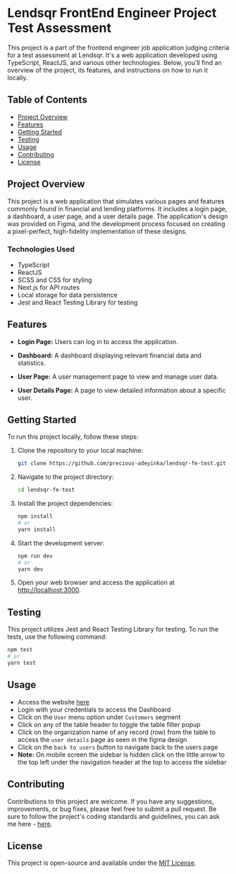 # Lendsqr FrontEnd Engineer Project Test Assessment

This project is a part of the frontend engineer job application judging criteria for a test assessment at Lendsqr. It's a web application developed using TypeScript, ReactJS, and various other technologies. Below, you'll find an overview of the project, its features, and instructions on how to run it locally.

## Table of Contents

-   [Project Overview](#project-overview)
-   [Features](#features)
-   [Getting Started](#getting-started)
-   [Testing](#testing)
-   [Usage](#usage)
-   [Contributing](#contributing)
-   [License](#license)

## Project Overview

This project is a web application that simulates various pages and features commonly found in financial and lending platforms. It includes a login page, a dashboard, a user page, and a user details page. The application's design was provided on Figma, and the development process focused on creating a pixel-perfect, high-fidelity implementation of these designs.

### Technologies Used

-   TypeScript
-   ReactJS
-   SCSS and CSS for styling
-   Next.js for API routes
-   Local storage for data persistence
-   Jest and React Testing Library for testing

## Features

-   **Login Page:** Users can log in to access the application.

-   **Dashboard:** A dashboard displaying relevant financial data and statistics.

-   **User Page:** A user management page to view and manage user data.

-   **User Details Page:** A page to view detailed information about a specific user.

## Getting Started

To run this project locally, follow these steps:

1. Clone the repository to your local machine:

    ```bash
    git clone https://github.com/precious-adeyinka/lendsqr-fe-test.git
    ```

2. Navigate to the project directory:

    ```bash
    cd lendsqr-fe-test
    ```

3. Install the project dependencies:

    ```bash
    npm install
    # or
    yarn install
    ```

4. Start the development server:

    ```bash
    npm run dev
    # or
    yarn dev
    ```

5. Open your web browser and access the application at [http://localhost:3000](http://localhost:3000).

## Testing

This project utilizes Jest and React Testing Library for testing. To run the tests, use the following command:

```bash
npm test
# or
yarn test
```

## Usage

-   Access the website [here](https://precious-adeyinka-lendsqr-fe-test.vercel.app/)
-   Login with your credentials to access the Dashboard
-   Click on the `User` menu option under `Customers` segment
-   Click on any of the table header to toggle the table filter popup
-   Click on the organization name of any record (row) from the table to access the `user details` page as seen in the figma design
-   Click on the `back to users` button to navigate back to the users page
-   **Note:** On mobile screen the sidebar is hidden click on the little arrow to the top left under the navigation header at the top to access the sidebar

## Contributing

Contributions to this project are welcome. If you have any suggestions, improvements, or bug fixes, please feel free to submit a pull request. Be sure to follow the project's coding standards and guidelines, you can ask me here - [here](https://officialpreciousadeyinka.vercel.app).

## License

This project is open-source and available under the [MIT License](LICENSE).
